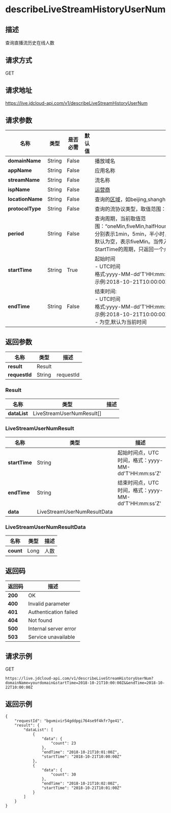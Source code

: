 # describeLiveStreamHistoryUserNum


## 描述
查询直播流历史在线人数

## 请求方式
GET

## 请求地址
https://live.jdcloud-api.com/v1/describeLiveStreamHistoryUserNum


## 请求参数
|名称|类型|是否必需|默认值|描述|
|---|---|---|---|---|
|**domainName**|String|False| |播放域名|
|**appName**|String|False| |应用名称|
|**streamName**|String|False| |流名称|
|**ispName**|String|False| |[运营商](../Reference/Operator.md)<br>|
|**locationName**|String|False| |查询的[区域](../Reference/Region.md)，如beijing,shanghai。多个用逗号分隔<br>|
|**protocolType**|String|False| |查询的流协议类型，取值范围："rtmp,hdl,hls"，多个时以逗号分隔<br>|
|**period**|String|False| |查询周期，当前取值范围：“oneMin,fiveMin,halfHour,hour,twoHour,sixHour,day,followTime”，分别表示1min，5min，半小时，1小时，2小时，6小时，1天，跟随时间。默认为空，表示fiveMin。当传入followTime时，表示按Endtime-StartTime的周期，只返回一个点<br>|
|**startTime**|String|True| |起始时间<br>- UTC时间<br>  格式:yyyy-MM-dd'T'HH:mm:ss'Z'<br>  示例:2018-10-21T10:00:00Z<br>|
|**endTime**|String|False| |结束时间:<br>- UTC时间<br>  格式:yyyy-MM-dd'T'HH:mm:ss'Z'<br>  示例:2018-10-21T10:00:00Z<br>- 为空,默认为当前时间<br>|


## 返回参数
|名称|类型|描述|
|---|---|---|
|**result**|Result| |
|**requestId**|String|requestId|

### Result
|名称|类型|描述|
|---|---|---|
|**dataList**|LiveStreamUserNumResult[]| |
### LiveStreamUserNumResult
|名称|类型|描述|
|---|---|---|
|**startTime**|String|起始时间点，UTC时间，格式：yyyy-MM-dd'T'HH:mm:ss'Z'<br>|
|**endTime**|String|结束时间点，UTC时间，格式：yyyy-MM-dd'T'HH:mm:ss'Z'<br>|
|**data**|LiveStreamUserNumResultData| |
### LiveStreamUserNumResultData
|名称|类型|描述|
|---|---|---|
|**count**|Long|人数<br>|

## 返回码
|返回码|描述|
|---|---|
|**200**|OK|
|**400**|Invalid parameter|
|**401**|Authentication failed|
|**404**|Not found|
|**500**|Internal server error|
|**503**|Service unavailable|

## 请求示例
GET
```
https://live.jdcloud-api.com/v1/describeLiveStreamHistoryUserNum?domainName=yourdomain&startTime=2018-10-21T10:00:00Z&&endTime=2018-10-22T10:00:00Z

```

## 返回示例
```
{
    "requestId": "bgvmivir54gddpgi764se9f4kfr7ge41", 
    "result": {
        "dataList": [
            {
                "data": {
                    "count": 23
                }, 
                "endTime": "2018-10-21T10:01:00Z", 
                "startTime": "2018-10-21T10:00:00Z"
            }, 
            {
                "data": {
                    "count": 30
                }, 
                "endTime": "2018-10-21T10:02:00Z", 
                "startTime": "2018-10-21T10:01:00Z"
            }
        ]
    }
}
```
